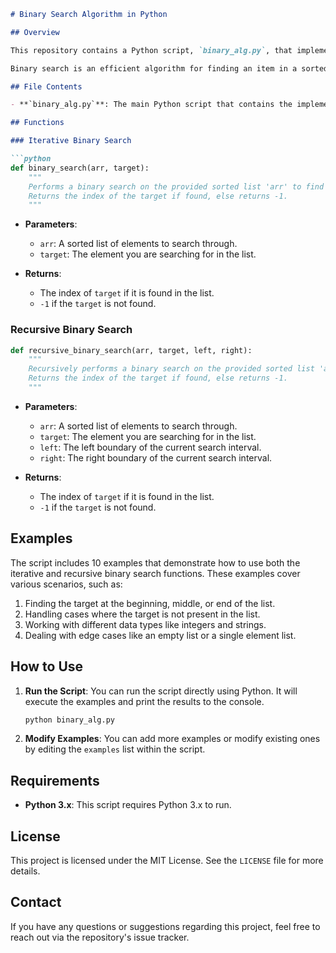```markdown
# Binary Search Algorithm in Python

## Overview

This repository contains a Python script, `binary_alg.py`, that implements the binary search algorithm. The script includes both an iterative and a recursive approach to binary search, along with 10 examples that demonstrate how to use each version.

Binary search is an efficient algorithm for finding an item in a sorted list. It works by repeatedly dividing the search interval in half, making it much faster than linear search, especially for large datasets.

## File Contents

- **`binary_alg.py`**: The main Python script that contains the implementation of the binary search algorithm along with examples.

## Functions

### Iterative Binary Search

```python
def binary_search(arr, target):
    """
    Performs a binary search on the provided sorted list 'arr' to find the 'target'.
    Returns the index of the target if found, else returns -1.
    """
```

- **Parameters**:
  - `arr`: A sorted list of elements to search through.
  - `target`: The element you are searching for in the list.

- **Returns**:
  - The index of `target` if it is found in the list.
  - `-1` if the `target` is not found.

### Recursive Binary Search

```python
def recursive_binary_search(arr, target, left, right):
    """
    Recursively performs a binary search on the provided sorted list 'arr' to find the 'target'.
    Returns the index of the target if found, else returns -1.
    """
```

- **Parameters**:
  - `arr`: A sorted list of elements to search through.
  - `target`: The element you are searching for in the list.
  - `left`: The left boundary of the current search interval.
  - `right`: The right boundary of the current search interval.

- **Returns**:
  - The index of `target` if it is found in the list.
  - `-1` if the `target` is not found.

## Examples

The script includes 10 examples that demonstrate how to use both the iterative and recursive binary search functions. These examples cover various scenarios, such as:

1. Finding the target at the beginning, middle, or end of the list.
2. Handling cases where the target is not present in the list.
3. Working with different data types like integers and strings.
4. Dealing with edge cases like an empty list or a single element list.

## How to Use

1. **Run the Script**: You can run the script directly using Python. It will execute the examples and print the results to the console.

   ```bash
   python binary_alg.py
   ```

2. **Modify Examples**: You can add more examples or modify existing ones by editing the `examples` list within the script.

## Requirements

- **Python 3.x**: This script requires Python 3.x to run.

## License

This project is licensed under the MIT License. See the `LICENSE` file for more details.

## Contact

If you have any questions or suggestions regarding this project, feel free to reach out via the repository's issue tracker.

```
